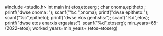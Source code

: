 #include <studio.h>
int main
int etos,etoserg ;
char onoma,epitheto ;
printf("dwse onoma :");
scanf("%c ",onoma);
printf("dwse epitheto:");
scanf("%c",epitheto);
printf("dwse etos genhshs:");
scanf("%d",etos);
printf("dwse etos enarxis ergasias:");
scanf("%d",etoserg);
min_years=65-(2022-etos);
worked_years=min_years+ (etos-etoserg)


